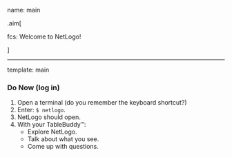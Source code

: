 name: main

.aim[<div>
fcs: Welcome to NetLogo!
</div>]

---
template: main

### Do Now (log in)
1. Open a terminal (do you remember the keyboard shortcut?)
2. Enter: `$ netlogo`.
3. NetLogo should open.
4. With your TableBuddy™:
   - Explore NetLogo.
   - Talk about what you see.
   - Come up with questions.
